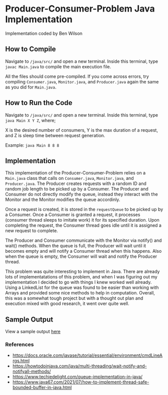 # Producer-Consumer-Problem Java Implementation

Implementation coded by Ben Wilson

## How to Compile

Navigate to `/java/src/` and open a new terminal. Inside this terminal, type `javac Main.java` to compile the main execution file. 

All the files should come pre-compiled. If you come across errors, try compiling `Consumer.java`, `Monitor.java`, and `Producer.java` again the same as you did for `Main.java`.

## How to Run the Code

Navigate to `/java/src/` and open a new terminal. Inside this terminal, type `java Main X Y Z`, where;

X is the desired number of consumers, Y is the max duration of a request, and Z is sleep time between request generation.

Example: `java Main 8 8 8 `

## Implementation

This implementation of the Producer-Consumer-Problem relies on a `Main.java` class that calls on `Consumer.java`, `Monitor.java`, and `Producer.java`. The Producer creates requests with a random ID and random job length to be picked up by a Consumer. The Producer and Consumer do not directly modify the queue, instead they interact with the Monitor and the Monitor modifies the queue accordinly. 

Once a request is created, it is stored in the `requestQueue` to be picked up by a Consumer. Once a Consumer is granted a request, it processes (consumer thread sleeps to imitate work) it for its specified duration. Upon completing the request, the Consumer thread goes idle until it is assigned a new request to complete.

The Producer and Consumer communicate with the Monitor via notify() and wait() methods. When the queue is full, the Producer will wait until it becomes empty and will notify a Consumer thread when this happens. Also when the queue is empty, the Consumer will wait and notify the Producer thread.

This problem was quite interesting to implement in Java. There are already lots of implementatations of this problem, and when I was figuring out my implementation I decided to go with things I knew worked well already. Using a LinkedList for the queue was found to be easier than working with Arrays and provided some nice methods to help in computation. Overall, this was a somewhat tough project but with a thought out plan and execution mixed with good research, it went over quite well.

## Sample Output

View a sample output [here](sampleoutput.txt) 

### References

- https://docs.oracle.com/javase/tutorial/essential/environment/cmdLineArgs.html
- https://howtodoinjava.com/java/multi-threading/wait-notify-and-notifyall-methods/
- https://www.techiedelight.com/queue-implementation-in-java/
- https://www.java67.com/2021/07/how-to-implement-thread-safe-bounded-buffer-in-java.html


